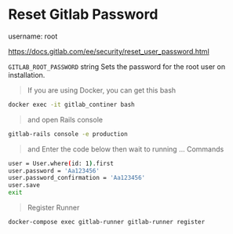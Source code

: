 # Reset Gitlab Password

username: root

<https://docs.gitlab.com/ee/security/reset_user_password.html>

`GITLAB_ROOT_PASSWORD` string Sets the password for the root user on installation.

> If you are using Docker, you can get this bash

```bash
docker exec -it gitlab_continer bash
```

> and open Rails console

```bash
gitlab-rails console -e production
```

> and Enter the code below then wait to running ...
> Commands

```bash
user = User.where(id: 1).first
user.password = 'Aa123456'
user.password_confirmation = 'Aa123456'
user.save
exit
```
> Register Runner

```bash
docker-compose exec gitlab-runner gitlab-runner register
```

